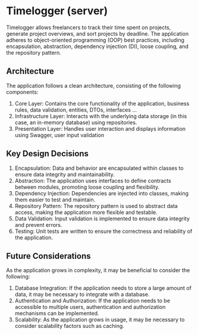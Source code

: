 # Timelogger (server)
Timelogger allows freelancers to track their time spent on projects, generate project overviews, and sort projects by deadline. The application adheres to object-oriented programming (OOP) best practices, including encapsulation, abstraction, dependency injection (DI), loose coupling, and the repository pattern.

## Architecture
The application follows a clean architecture, consisting of the following components:

1. Core Layer: Contains the core functionality of the application, business rules, data validation, entities, DTOs, interfaces ...
2. Infrastructure Layer: Interacts with the underlying data storage (in this case, an in-memory database) using repositories.
3. Presentation Layer: Handles user interaction and displays information using Swagger, user input validation

## Key Design Decisions
1. Encapsulation: Data and behavior are encapsulated within classes to ensure data integrity and maintainability.
2. Abstraction: The application uses interfaces to define contracts between modules, promoting loose coupling and flexibility.
3. Dependency Injection: Dependencies are injected into classes, making them easier to test and maintain.
4. Repository Pattern: The repository pattern is used to abstract data access, making the application more flexible and testable.
5. Data Validation: Input validation is implemented to ensure data integrity and prevent errors.
6. Testing: Unit tests  are written to ensure the correctness and reliability of the application.

## Future Considerations
As the application grows in complexity, it may be beneficial to consider the following:

1. Database Integration: If the application needs to store a large amount of data, it may be necessary to integrate with a database.
2. Authentication and Authorization: If the application needs to be accessible to multiple users, authentication and authorization mechanisms can be implemented.
3. Scalability: As the application grows in usage, it may be necessary to consider scalability factors such as caching.
